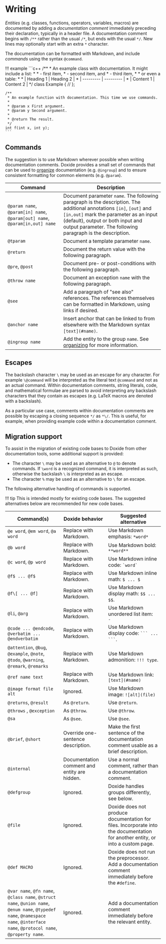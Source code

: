 # Writing

*Entities* (e.g. classes, functions, operators, variables, macros) are documented by adding a *documentation comment* immediately preceding their declaration, typically in a header file. A documentation comment begins with `/**` rather than the usual `/*`, but ends with the usual `*/`. New lines may optionally start with an extra `*` character.

The documentation can be formatted with Markdown, and include *commands* using the syntax `@command`.

!!! example
    ```c++
    /**
     * An example class with documentation. It might include a list:
     * 
     * - first item,
     * - second item, and
     * - third item,
     *
     * or even a table:
     *
     * | Heading 1 | Heading 2 |
     * | --------- | --------- |
     * | Content 1 | Content 2 |
     */
    class Example {
      //
    };

    /**
     * An example function with documentation. This time we use commands.
     *
     * @param x First argument.
     * @param y Second argument.
     *
     * @return The result.
     */
    int f(int x, int y);
    ```


## Commands

The suggestion is to use Markdown wherever possible when writing documentation comments. Doxide provides a small set of commands that can be used to [organize](/organizing) documentation (e.g. `@ingroup`) and to ensure consistent formatting for common elements (e.g. `@param`).

| Command                                                      | Description                                                  |
| ------------------------------------------------------------ | ------------------------------------------------------------ |
| `@param name`, `@param[in] name`, `@param[out] name`, `@param[in,out] name` | Document parameter `name`. The following paragraph is the description. The additional annotations `[in]`, `[out]` and `[in,out]` mark the parameter as an input (default), output or both input and output parameter. The following paragraph is the description. |
| `@tparam`                                                    | Document a template parameter `name`.                        |
| `@return`                                                    | Document the return value with the following paragraph.      |
| `@pre`, `@post`                                              | Document pre- or post-conditions with the following paragraph. |
| `@throw name`                                                | Document an exception `name` with the following paragraph.   |
| `@see`                                                       | Add a paragraph of "see also" references. The references themselves can be formatted in Markdown, using links if desired. |
| `@anchor name`                                               | Insert anchor that can be linked to from elsewhere with the Markdown syntax `[text](#name)`. |
| `@ingroup name`                                              | Add the entity to the group `name`. See [organizing](/organizing) for more information.        |

## Escapes

The backslash character `\` may be used as an escape for any character. For example `\@command` will be interpreted as the literal text `@command` and not as an actual command. Within documentation comments, string literals, code, and mathematical formulae are parsed to avoid interpreting any backslash characters that they contain as escapes (e.g. LaTeX macros are denoted with a backslash).

As a particular use case, comments within documentation comments are possible by escaping a closing sequence `*/` as `*\/`. This is useful, for example, when providing example code within a documentation comment.

## Migration support

To assist in the migration of existing code bases to Doxide from other documentation tools, some additional support is provided:

- The character `\` may be used as an alternative to `@` to denote commands. If `\word` is a recognized command, it is interpreted as such, otherwise the backslash `\` is interpreted as an escape.
- The character `%` may be used as an alternative to `\` for an escape.
    
The following alternative handling of commands is supported.

!!! tip
    This is intended mostly for existing code bases. The suggested alternatives below are recommended for new code bases.

| Command(s)                                                   | Doxide behavior                               | Suggested alternative                                        |
| ------------------------------------------------------------ | --------------------------------------------- | ------------------------------------------------------------ |
| `@e word`, `@em word`, `@a word`                             | Replace with Markdown.                        | Use Markdown emphasis: `*word*`                              |
| `@b word`                                                    | Replace with Markdown.                        | Use Markdown bold: `**word**`                                |
| `@c word`, `@p word`                                         | Replace with Markdown.                        | Use Markdown inline code: `` `word` ``                       |
| `@f$ ... @f$`                                                | Replace with Markdown.                        | Use Markdown inline math: `$ ... $`                          |
| `@f\[ ... @f]`                                               | Replace with Markdown.                        | Use Markdown display math: `$$ ... $$`.                      |
| `@li`, `@arg`                                                | Replace with Markdown.                        | Use Markdown unordered list item: `  - `                     |
| `@code ... @endcode`, `@verbatim ... @endverbatim`           | Replace with Markdown.                        | Use Markdown display code: `` ``` ... ``` ``.                |
| `@attention`, `@bug`, `@example`, `@note`, `@todo`, `@warning`, `@remark`, `@remarks` | Replace with Markdown.                        | Use Markdown admonition: `!!! type`.                         |
| `@ref name text`                                             | Replace with Markdown.                        | Use Markdown link: `[text](#name)`                           |
| `@image format file alt`                                     | Ignored.                                      | Use Markdown image: `![alt](file)`                           |
| `@returns`, `@result`                                        | As `@return`.                                 | Use `@return`.                                               |
| `@throws` , `@exception`                                     | As `@throw`.                                  | Use `@throw`.                                                |
| `@sa`                                                        | As `@see`.                                    | Use `@see`.                                                  |
| `@brief`, `@short`                                           | Override one-sentence description.            | Make the first sentence of the documentation comment usable as a brief description. |
| `@internal`                                                  | Documentation comment and entity are hidden. | Use a normal comment, rather than a documentation comment.   |
| `@defgroup`                                                  | Ignored.                                      | Doxide handles groups differently, see below.                |
| `@file`                                                      | Ignored.                                      | Doxide does not produce documentation for files. Incorporate into the documentation for another entity, or into a custom page. |
| `@def MACRO`                                                 | Ignored.                                      | Doxide does not run the preprocessor. Add a documentation comment immediately before the `#define`. |
| `@var name`, `@fn name`, `@class name`, `@struct name`, `@union name`, `@enum name`,  `@typedef name`, `@namespace name`, `@interface name`, `@protocol name`, `@property name`. | Ignored.                                      | Add a documentation comment immediately before the relevant entity. |

